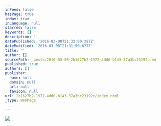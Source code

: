 ```yaml
---
inFeed: false
hasPage: true
inNav: true
inLanguage: null
starred: false
keywords: []
description: ''
datePublished: '2016-03-08T21:32:00.287Z'
dateModified: '2016-03-08T21:31:50.677Z'
title: ''
author: []
sourcePath: _posts/2016-03-08-2b1627b2-1972-4dd0-b143-37a3bc23192c.md
published: true
authors: []
publisher:
  name: null
  domain: null
  url: null
  favicon: null
url: 2b1627b2-1972-4dd0-b143-37a3bc23192c/index.html
_type: WebPage

---
```

![](https://s3-us-west-2.amazonaws.com/the-grid-img/p/65d09ef703c8803f2090a3700e653781e2c69c7c.jpg)